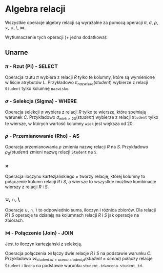 # Algebra relacji
Wszystkie operacje algebry relacji są wyrażalne za pomocą operacji $\pi$, $\sigma$, $\rho$, $\times$, $\cup$, $\setminus$, $\Join$.

Wytłumaczenie tych operacji (+ jedna dodatkowa):


## Unarne

### $\pi$ - Rzut (Pi) - SELECT

Operacja rzutu $\pi$ wybiera z relacji $R$ tylko te kolumny, które są wymienione w liście atrybutów $L$. Przykładowo $\pi_{nazwisko}(student)$ wybierze z relacji `Student` tylko kolumnę `nazwisko`.

### $\sigma$ - Selekcja (Sigma) - WHERE

Operacja selekcji $\sigma$ wybiera z relacji $R$ tylko te wiersze, które spełniają warunek $C$. Przykładowo $\sigma_{wiek>20}(student)$ wybierze z relacji `Student` tylko te wiersze, w których wartość kolumny `wiek` jest większa od 20.

### $\rho$ - Przemianowanie (Rho) - AS

Operacja przemianowania $\rho$ zmienia nazwę relacji $R$ na $S$. Przykładowo $\rho_{S}(student)$ zmieni nazwę relacji `Student` na `S`.

### $\times$

Operacja iloczynu kartezjańskiego $\times$ tworzy relację, której kolumny to połączenie kolumn relacji $R$ i $S$, a wiersze to wszystkie możliwe kombinacje wierszy z relacji $R$ i $S$.

### $\cup$, $\cap$, $\setminus$

Operacje $\cup$, $\cap$, $\setminus$ to odpowiednio suma, iloczyn i różnica zbiorów. Dla relacji $R$ i $S$ operacje te działają na kolumnach relacji $R$ i $S$ jak operacje na zbiorach.

### $\Join$ - Połączenie (Join) - JOIN 

Jest to iloczyn kartezjański z selekcją.

Operacja połączenia $\Join$ łączy dwie relacje $R$ i $S$ na podstawie warunku $C$. Przykładowo $\Join_{student.id=ocena.student_id}(student \times ocena)$ połączy relacje `Student` i `Ocena` na podstawie warunku `student.id=ocena.student_id`.
